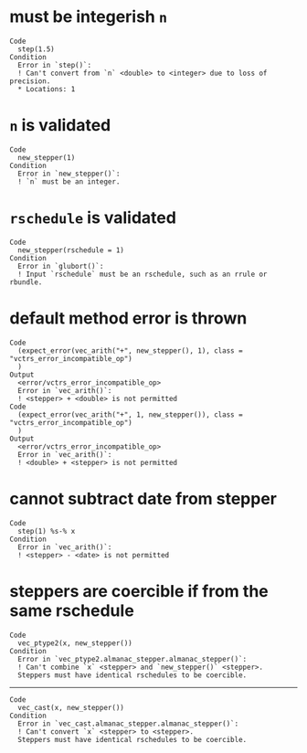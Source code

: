 # must be integerish `n`

    Code
      step(1.5)
    Condition
      Error in `step()`:
      ! Can't convert from `n` <double> to <integer> due to loss of precision.
      * Locations: 1

# `n` is validated

    Code
      new_stepper(1)
    Condition
      Error in `new_stepper()`:
      ! `n` must be an integer.

# `rschedule` is validated

    Code
      new_stepper(rschedule = 1)
    Condition
      Error in `glubort()`:
      ! Input `rschedule` must be an rschedule, such as an rrule or rbundle.

# default method error is thrown

    Code
      (expect_error(vec_arith("+", new_stepper(), 1), class = "vctrs_error_incompatible_op")
      )
    Output
      <error/vctrs_error_incompatible_op>
      Error in `vec_arith()`:
      ! <stepper> + <double> is not permitted
    Code
      (expect_error(vec_arith("+", 1, new_stepper()), class = "vctrs_error_incompatible_op")
      )
    Output
      <error/vctrs_error_incompatible_op>
      Error in `vec_arith()`:
      ! <double> + <stepper> is not permitted

# cannot subtract date from stepper

    Code
      step(1) %s-% x
    Condition
      Error in `vec_arith()`:
      ! <stepper> - <date> is not permitted

# steppers are coercible if from the same rschedule

    Code
      vec_ptype2(x, new_stepper())
    Condition
      Error in `vec_ptype2.almanac_stepper.almanac_stepper()`:
      ! Can't combine `x` <stepper> and `new_stepper()` <stepper>.
      Steppers must have identical rschedules to be coercible.

---

    Code
      vec_cast(x, new_stepper())
    Condition
      Error in `vec_cast.almanac_stepper.almanac_stepper()`:
      ! Can't convert `x` <stepper> to <stepper>.
      Steppers must have identical rschedules to be coercible.

